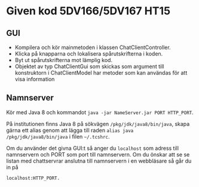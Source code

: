# Given kod 5DV166/5DV167 HT15

## GUI

- Kompilera och kör mainmetoden i klassen ChatClientController.
- Klicka på knapparna och lokalisera spårutskrifterna i koden.
- Byt ut spårutskrifterna mot lämplig kod.
- Objektet av typ ChatClientGui som skickas som argument till konstruktorn i
ChatClientModel har metoder som kan användas för att visa information

## Namnserver

Kör med Java 8 och kommandot `java -jar NameServer.jar PORT HTTP_PORT`.

På institutionen finns Java 8 på sökvägen `/pkg/jdk/java8/bin/java`,
skapa gärna ett alias genom att lägga till raden
`alias java /pkg/jdk/java8/bin/java` i filen `~/.tcshrc`.

Om du använder det givna GUI:t så anger du `localhost` som adress till namnservern 
och PORT som port till namnservern. Om du önskar att se se listan med 
chattservrar anslutna till namnservern i en webbläsare så går du in på

    localhost:HTTP_PORT.
